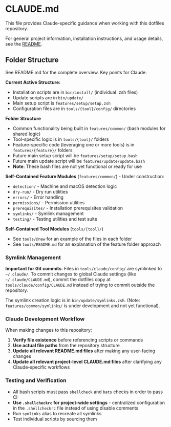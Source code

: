 # CLAUDE.md

This file provides Claude-specific guidance when working with this dotfiles repository.

For general project information, installation instructions, and usage details, see the [README](./README.md).

## Folder Structure

See README.md for the complete overview. Key points for Claude:

**Current Active Structure:**

- Installation scripts are in `bin/install/` (individual .zsh files)
- Update scripts are in `bin/update/`
- Main setup script is `features/setup/setup.zsh`
- Configuration files are in `tools/{tool}/config/` directories

**Folder Structure**

- Common functionality being built in `features/common/` (bash modules for shared logic)
- Tool-specific logic is in `tools/{tool}/` folders
- Feature-specific code (leveraging one or more tools) is in `features/{feature}/` folders
- Future main setup script will be `features/setup/setup.bash`
- Future main update script will be `features/update/update.bash`
- **Note**: These bash files are not yet functional or ready for use

**Self-Contained Feature Modules** (`features/common/`) - Under construction:

- `detection/` - Machine and macOS detection logic
- `dry-run/` - Dry run utilities
- `errors/` - Error handling
- `permissions/` - Permission utilities
- `prerequisites/` - Installation prerequisites validation
- `symlinks/` - Symlink management
- `testing/` - Testing utilities and test suite

**Self-Contained Tool Modules** (`tools/{tool}/`)

- See `tools/@new` for an example of the files in each folder
- See `tools/README.md` for an explanation of the feature folder approach

### Symlink Management

**Important for Git commits**: Files in `tools/claude/config/` are symlinked to `~/.claude/`. To commit changes to global Claude settings (like `~/.claude/CLAUDE.md`), commit the dotfiles copy at `tools/claude/config/CLAUDE.md` instead of trying to commit outside the repository.

The symlink creation logic is in `bin/update/symlinks.zsh`. (Note: `features/common/symlinks/` is under development and not yet functional).

### Claude Development Workflow

When making changes to this repository:

1. **Verify file existence** before referencing scripts or commands
1. **Use actual file paths** from the repository structure
1. **Update all relevant README.md files** after making any user-facing changes
1. **Update all relevant project-level CLAUDE.md files** after clarifying any Claude-specific workflows

### Testing and Verification

- All bash scripts must pass `shellcheck` and `bats` checks in order to pass CI
- **Use `.shellcheckrc` for project-wide settings** - centralized configuration in the `.shellcheckrc` file instead of using disable comments
- Run `symlinks` alias to recreate all symlinks
- Test individual scripts by sourcing them
